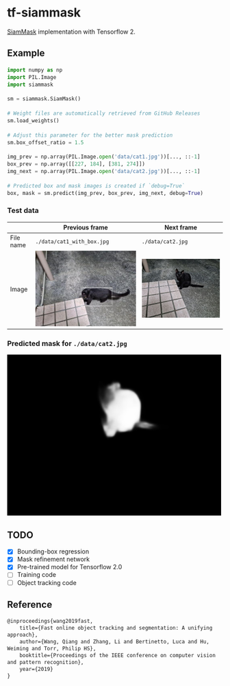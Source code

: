 # tf-siammask
[SiamMask](https://github.com/foolwood/SiamMask) implementation with Tensorflow 2.

## Example
```python
import numpy as np
import PIL.Image
import siammask

sm = siammask.SiamMask()

# Weight files are automatically retrieved from GitHub Releases
sm.load_weights()

# Adjust this parameter for the better mask prediction
sm.box_offset_ratio = 1.5

img_prev = np.array(PIL.Image.open('data/cat1.jpg'))[..., ::-1]
box_prev = np.array([[227, 184], [381, 274]])
img_next = np.array(PIL.Image.open('data/cat2.jpg'))[..., ::-1]

# Predicted box and mask images is created if `debug=True`
box, mask = sm.predict(img_prev, box_prev, img_next, debug=True)
```

### Test data

| |  Previous frame  |  Next frame |
| ---- | ---- | ---- |
| File name | `./data/cat1_with_box.jpg` | `./data/cat2.jpg` |
| Image |  ![cat](https://raw.githubusercontent.com/Licht-T/tf-siammask/master/data/cat1_with_box.jpg)  |  ![cat](https://raw.githubusercontent.com/Licht-T/tf-siammask/master/data/cat2.jpg)  |

### Predicted mask for `./data/cat2.jpg`
![mask](https://raw.githubusercontent.com/Licht-T/tf-siammask/master/data/predicted_mask.png)

## TODO
* [x] Bounding-box regression
* [x] Mask refinement network
* [x] Pre-trained model for Tensorflow 2.0
* [ ] Training code
* [ ] Object tracking code

## Reference
```
@inproceedings{wang2019fast,
    title={Fast online object tracking and segmentation: A unifying approach},
    author={Wang, Qiang and Zhang, Li and Bertinetto, Luca and Hu, Weiming and Torr, Philip HS},
    booktitle={Proceedings of the IEEE conference on computer vision and pattern recognition},
    year={2019}
}
```